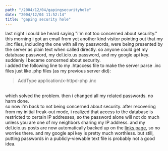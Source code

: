 ```yaml
---
path: "/2004/12/04/gapingsecurityhole" 
date: "2004/12/04 11:52:14" 
title: "gaping security hole" 
---
```

last night i could be heard saying "i'm not too concerned about security." this morning i got an email from yet another kind visitor pointing out that my .inc files, including the one with all my passwords, were being presented by the server as plain text when called directly. so anyone could get my database password, my del.icio.us password, and my google api key. suddenly i became concerned about security.<br>i added the following line to my .htaccess file to make the server parse .inc files just like .php files (as my previous server did):<br><blockquote>AddType application/x-httpd-php .inc</blockquote><br>which solved the problem. then i changed all my related passwords. no harm done.<br>so now i'm back to not being concerned about security. after recovering from my initial freak-out mode, i realized that access to the database is restricted to certain IP addresses, so the password alone will not do much unless you are one of my neighbors sharing my IP address. and my del.icio.us posts are now automatically backed up on the <a href="http://www.randomchaos.com/links/">links page</a>, so no worries there. and my google api key is pretty much worthless. but still, putting passwords in a publicly-viewable text file is probably not a good idea.
